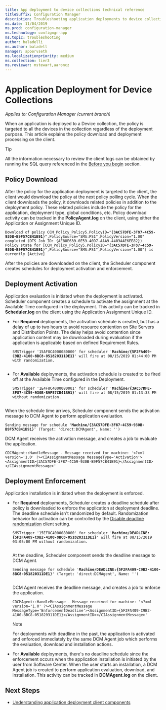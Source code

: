 ```yaml
---
title: App deployment to device collections technical reference
titleSuffix: Configuration Manager
description: Troubleshooting application deployments to device collections technical reference for Configuration Manager.
ms.date: 11/04/2019
ms.prod: configuration-manager
ms.technology: configmgr-app
ms.topic: troubleshooting
author: baladelli
ms.author: baladell
manager: apoorvseth
ms.localizationpriority: medium
ms.collection: tier3
ms.reviewer: mstewart,aaroncz 
---
```


# Application Deployment for Device Collections

*Applies to: Configuration Manager (current branch)*

When an application is deployed to a Device collection, the policy is targeted to all the devices in the collection regardless of the deployment purpose. This article explains the policy download and deployment processing on the client.

> [!TIP]
> All the information necessary to review the client logs can be obtained by running the SQL query referenced in the [Before you begin](app-deployment-technical-reference.md#before-you-begin) section.

## Policy Download

After the policy for the application deployment is targeted to the client, the client would download the policy at the next policy polling cycle. When the client downloads the policy, it downloads related policies in addition to the deployment policy. These related policies include the policy for the application, deployment type, global conditions, etc. Policy download activity can be tracked in the **PolicyAgent.log** on the client, using either the Application or Assignment Unique ID.

<pre><code class="lang-text">Download of policy CCM_Policy_Policy5.PolicyID="{<b>3AC57DFE-3F87-4C59-930B-B9F57CB41B91</b>}",PolicySource="SMS:PS1",PolicyVersion="1.00" completed (DTS Job ID: {AE88E639-0E59-40D7-AAA9-4403AAE6EE82})
Policy state for [CCM_Policy_Policy5.PolicyID="{<b>3AC57DFE-3F87-4C59-930B-B9F57CB41B91</b>}",PolicySource="SMS:PS1",PolicyVersion="1.00"] is currently [Active]
</code></pre>

After the policies are downloaded on the client, the Scheduler component creates schedules for deployment activation and enforcement.

## Deployment Activation

Application evaluation is initiated when the deployment is activated. Scheduler component creates a schedule to activate the assignment at the Available Time configured in the deployment. This activity can be tracked in **Scheduler.log** on the client using the Application Assignment Unique ID.

- For **Required** deployments, the activation schedule is created, but has a delay of up to two hours to avoid resource contention on Site Servers and Distribution Points. The delay helps avoid contention since application content may be downloaded during evaluation if the application is applicable based on defined Requirement Rules.

    <pre><code class="lang-text">SMSTrigger '15AF8C4000080000' for scheduler '<b>Machine/{5F2FA409-C9B2-4100-8BC8-051820311DE1}</b>' will fire at 08/15/2019 01:44:00 PM with randomization.
    </code></pre>

- For **Available** deployments, the activation schedule is created to be fired off at the Available Time configured in the Deployment.

    <pre><code class="lang-text">SMSTrigger '1E4F8C4000080001' for scheduler '<b>Machine/{3AC57DFE-3F87-4C59-930B-B9F57CB41B91}</b>' will fire at 08/15/2019 01:13:33 PM without randomization.
    </code></pre>

When the schedule time arrives, Scheduler component sends the activation message to DCM Agent to perform application evaluation.

<pre><code class="lang-text">Sending message for schedule '<b>Machine/{3AC57DFE-3F87-4C59-930B-B9F57CB41B91}</b>' (Target: 'direct:DCMAgent', Name: '')
</code></pre>

DCM Agent receives the activation message, and creates a job to evaluate the application.

```text
CDCMAgent::HandleMessage - Message received for machine: '<?xml version='1.0' ?><CIAssignmentMessage MessageType='Activation'><AssignmentID>{3AC57DFE-3F87-4C59-930B-B9F57CB41B91}</AssignmentID></CIAssignmentMessage>'
```

## Deployment Enforcement

Application installation is initiated when the deployment is enforced.

- For **Required** deployments, Scheduler creates a deadline schedule after policy is downloaded to enforce the application at deployment deadline. The deadline schedule isn't randomized by default. Randomization behavior for activation can be controlled by the [Disable deadline randomization](../../core/clients/deploy/about-client-settings.md#disable-deadline-randomization) client setting.

    <pre><code class="lang-text">SMSTrigger '15EF8C4000080000' for scheduler '<b>Machine/DEADLINE:{5F2FA409-C9B2-4100-8BC8-051820311DE1}</b>' will fire at 08/15/2019 03:05:00 PM without randomization.
    </code></pre>

    At the deadline, Scheduler component sends the deadline message to DCM Agent. 

    <pre><code class="lang-text">Sending message for schedule '<b>Machine/DEADLINE:{5F2FA409-C9B2-4100-8BC8-051820311DE1}</b>' (Target: 'direct:DCMAgent', Name: '')
    </code></pre>

    DCM Agent receives the deadline message, and creates a job to enforce the application.
  
    ```text
    CDCMAgent::HandleMessage - Message received for machine: '<?xml version='1.0' ?><CIAssignmentMessage MessageType='EnforcementDeadline'><AssignmentID>{5F2FA409-C9B2-4100-8BC8-051820311DE1}</AssignmentID></CIAssignmentMessage>'
    ```

    > [!NOTE]
    > For deployments with deadline in the past, the application is activated and enforced immediately by the same DCM Agent job which performs the evaluation, download and installation actions.

- For **Available** deployments, there's no deadline schedule since the enforcement occurs when the application installation is initiated by the user from Software Center. When the user starts an installation, a DCM Agent job is created to perform application evaluation, download, and installation. This activity can be tracked in **DCMAgent.log** on the client.

## Next Steps

- [Understanding application deployment client components](client-components-technical-reference.md)
